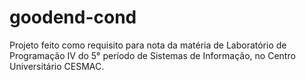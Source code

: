 # goodend-cond
 Projeto feito como requisito para nota da matéria de Laboratório de Programação IV do 5° período de Sistemas de Informação, no Centro Universitário CESMAC.
